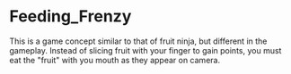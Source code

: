 # Feeding_Frenzy
This is a game concept similar to that of fruit ninja, but different in the gameplay. Instead of slicing fruit with your finger to gain points, you must eat the "fruit" with you mouth as they appear on camera. 
